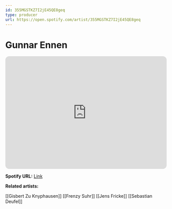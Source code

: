```yaml
---
id: 355MGSTKZ7I2jE45QE8geq
type: producer
url: https://open.spotify.com/artist/355MGSTKZ7I2jE45QE8geq
---
```

# Gunnar Ennen

<iframe style="border-radius:12px" src="https://open.spotify.com/embed/artist/355MGSTKZ7I2jE45QE8geq" width="100%" height="352" frameBorder="0" allowfullscreen="" allow="autoplay; clipboard-write; encrypted-media; fullscreen; picture-in-picture" loading="lazy"></iframe>

**Spotify URL:** [Link](https://open.spotify.com/artist/355MGSTKZ7I2jE45QE8geq)

**Related artists:**

[[Gisbert Zu Knyphausen]]
[[Frenzy Suhr]]
[[Jens Fricke]]
[[Sebastian Deufel]]
